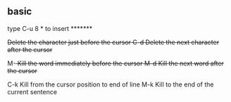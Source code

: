 ## basic

type C-u 8 * to insert *******

<DEL>        Delete the character just before the cursor
C-d   	     Delete the next character after the cursor

M-<DEL>      Kill the word immediately before the cursor
M-d	     Kill the next word after the cursor

C-k	     Kill from the cursor position to end of line
M-k	     Kill to the end of the current sentence